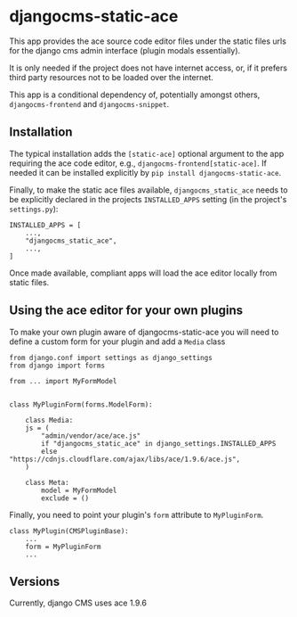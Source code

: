 # djangocms-static-ace

This app provides the ace source code editor files under the static files urls for the django cms admin 
interface (plugin modals essentially).

It is only needed if the project does not have internet access, or, if it prefers third party resources 
not to be loaded over the internet.

This app is a conditional dependency of, potentially amongst others, `djangocms-frontend` and
`djangocms-snippet`. 

## Installation

The typical installation adds the `[static-ace]` optional argument to the app requiring the ace code editor, e.g., 
`djangocms-frontend[static-ace]`. If needed it can be installed explicitly by `pip install djangocms-static-ace`.

Finally, to make the static ace files available, `djangocms_static_ace` needs to be explicitly declared in the projects 
`INSTALLED_APPS` setting (in the project's `settings.py`):
 
    INSTALLED_APPS = [
        ...,
        "djangocms_static_ace",
        ...,
    ]

Once made available, compliant apps will load the ace editor locally from static files.

## Using the ace editor for your own plugins

To make your own plugin aware of djangocms-static-ace you will need to define a custom form for your 
plugin and add a `Media` class

    from django.conf import settings as django_settings
    from django import forms

    from ... import MyFormModel


    class MyPluginForm(forms.ModelForm):

        class Media:
        js = (
            "admin/vendor/ace/ace.js"
            if "djangocms_static_ace" in django_settings.INSTALLED_APPS
            else "https://cdnjs.cloudflare.com/ajax/libs/ace/1.9.6/ace.js",
        )

        class Meta:
            model = MyFormModel
            exclude = ()


Finally, you need to point your plugin's `form` attribute to `MyPluginForm`.

    class MyPlugin(CMSPluginBase):
        ...
        form = MyPluginForm
        ...


## Versions

Currently, django CMS uses ace 1.9.6
